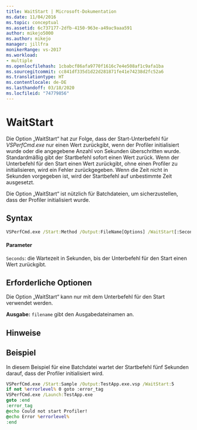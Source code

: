 ```yaml
---
title: WaitStart | Microsoft-Dokumentation
ms.date: 11/04/2016
ms.topic: conceptual
ms.assetid: 6c737177-2dfb-4150-963e-a49ac9aaa591
author: mikejo5000
ms.author: mikejo
manager: jillfra
monikerRange: vs-2017
ms.workload:
- multiple
ms.openlocfilehash: 1cbabcf86afa9770f1616c7e4e508af1c9afa1ba
ms.sourcegitcommit: cc841df335d1d22d281871fe41e74238d2fc52a6
ms.translationtype: HT
ms.contentlocale: de-DE
ms.lasthandoff: 03/18/2020
ms.locfileid: "74779856"
---
```

# <a name="waitstart"></a>WaitStart
Die Option „WaitStart“ hat zur Folge, dass der Start-Unterbefehl für *VSPerfCmd.exe* nur einen Wert zurückgibt, wenn der Profiler initialisiert wurde oder die angegebene Anzahl von Sekunden überschritten wurde. Standardmäßig gibt der Startbefehl sofort einen Wert zurück. Wenn der Unterbefehl für den Start einen Wert zurückgibt, ohne einen Profiler zu initialisieren, wird ein Fehler zurückgegeben. Wenn die Zeit nicht in Sekunden vorgegeben ist, wird der Startbefehl auf unbestimmte Zeit ausgesetzt.

 Die Option „WaitStart“ ist nützlich für Batchdateien, um sicherzustellen, dass der Profiler initialisiert wurde.

## <a name="syntax"></a>Syntax

```cmd
VSPerfCmd.exe /Start:Method /Output:FileName[Options] /WaitStart[:Seconds]
```

#### <a name="parameters"></a>Parameter
 `Seconds`: die Wartezeit in Sekunden, bis der Unterbefehl für den Start einen Wert zurückgibt.

## <a name="required-options"></a>Erforderliche Optionen
 Die Option „WaitStart“ kann nur mit dem Unterbefehl für den Start verwendet werden.

 **Ausgabe:** `filename` gibt den Ausgabedateinamen an.

## <a name="remarks"></a>Hinweise

## <a name="example"></a>Beispiel
 In diesem Beispiel für eine Batchdatei wartet der Startbefehl fünf Sekunden darauf, dass der Profiler initialisiert wird.

```cmd
VSPerfCmd.exe /Start:Sample /Output:TestApp.exe.vsp /WaitStart:5
if not %errorlevel% 0 goto :error_tag
VSPerfCmd.exe /Launch:TestApp.exe
goto :end
:error_tag
@echo Could not start Profiler!
@echo Error %errorlevel%
:end
```
